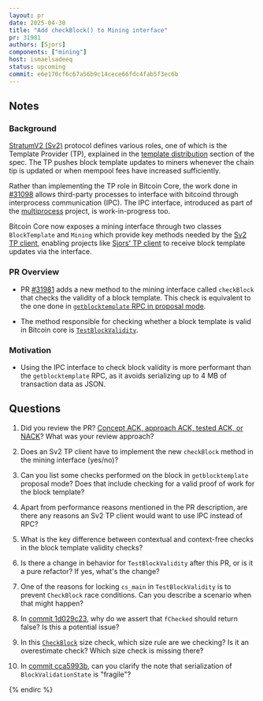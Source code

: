 ```yaml
---
layout: pr
date: 2025-04-30
title: "Add checkBlock() to Mining interface"
pr: 31981
authors: [Sjors]
components: ["mining"]
host: ismaelsadeeq
status: upcoming
commit: e6e170cf6c67a56b9c14cece66fdc4fab5f3ec6b
---
```


## Notes

### Background

[StratumV2 (Sv2)](https://github.com/stratum-mining/sv2-spec/tree/main) protocol defines various roles, one of which is the Template Provider (TP), explained in the [template distribution](https://github.com/stratum-mining/sv2-spec/blob/main/07-Template-Distribution-Protocol.md) section of the spec. The TP pushes block template updates to miners whenever the chain tip is updated or when mempool fees have increased sufficiently.

Rather than implementing the TP role in Bitcoin Core, the work done in [#31098](https://github.com/bitcoin/bitcoin/issues/31098) allows third-party processes to interface with bitcoind through interprocess communication (IPC). The IPC interface, introduced as part of the [multiprocess](https://github.com/bitcoin/bitcoin/issues/28722) project, is work-in-progress too.

Bitcoin Core now exposes a mining interface through two classes `BlockTemplate` and `Mining` which provide key methods needed by the [Sv2 TP client](https://github.com/stratum-mining/sv2-spec/blob/main/07-Template-Distribution-Protocol.md), enabling projects like [Sjors' TP client](https://github.com/Sjors/bitcoin/tree/mining-interfaces) to receive block template updates via the interface.

### PR Overview
- PR [#31981](https://github.com/bitcoin/bitcoin/pull/31981) adds a new method to the mining interface called `checkBlock` that checks the validity of a block template. This check is equivalent to the one done in [`getblocktemplate` RPC in proposal mode](https://github.com/bitcoin/bitcoin/blob/9efe5466885862bc1fb830524f7ce23e785fcac0/src/rpc/mining.cpp#L724-L750). 

- The method responsible for checking whether a block template is valid in Bitcoin core is [`TestBlockValidity`](https://github.com/bitcoin/bitcoin/blob/9efe5466885862bc1fb830524f7ce23e785fcac0/src/validation.h#L387).

### Motivation

- Using the IPC interface to check block validity is more performant than the `getblocktemplate` RPC, as it avoids serializing up to 4 MB of transaction data as JSON.

## Questions

1. Did you review the PR? [Concept ACK, approach ACK, tested ACK, or NACK](https://github.com/bitcoin/bitcoin/blob/master/CONTRIBUTING.md#peer-review)? What was your review approach?

2. Does an Sv2 TP client have to implement the new `checkBlock` method in the mining interface (yes/no)?

3. Can you list some checks performed on the block in `getblocktemplate` proposal mode? Does that include checking for a valid proof of work for the block template?

4. Apart from performance reasons mentioned in the PR description, are there any reasons an Sv2 TP client would want to use IPC instead of RPC?

5. What is the key difference between contextual and context-free checks in the block template validity checks?

6. Is there a change in behavior for `TestBlockValidity` after this PR, or is it a pure refactor? If yes, what's the change?

7. One of the reasons for locking `cs_main` in `TestBlockValidity` is to prevent `CheckBlock` race conditions. Can you describe a scenario when that might happen?

8. In [commit 1d029c23](https://github.com/bitcoin-core-review-club/bitcoin/blob/e6e170cf6c67a56b9c14cece66fdc4fab5f3ec6b/src/validation.cpp#L4662), why do we assert that `fChecked` should return false? Is this a potential issue?

9. In this [`CheckBlock`](https://github.com/bitcoin/bitcoin/blob/9efe5466885862bc1fb830524f7ce23e785fcac0/src/validation.cpp#L4078) size check, which size rule are we checking? Is it an overestimate check? Which size check is missing there?

10. In [commit cca5993b](https://github.com/bitcoin-core-review-club/bitcoin/commit/cca5993b26e6223af31fe1ef5bf8a319cb87cf93), can you clarify the note that serialization of `BlockValidationState` is "fragile"?


<!-- TODO: After a meeting, uncomment and add meeting log between the irc tags
## Meeting Log

### Meeting 1

{% irc %}
-->
<!-- TODO: For additional meetings, add the logs to the same irc block. This ensures line numbers keep increasing, avoiding hyperlink conflicts for identical line numbers across meetings.

### Meeting 2

-->
{% endirc %}

